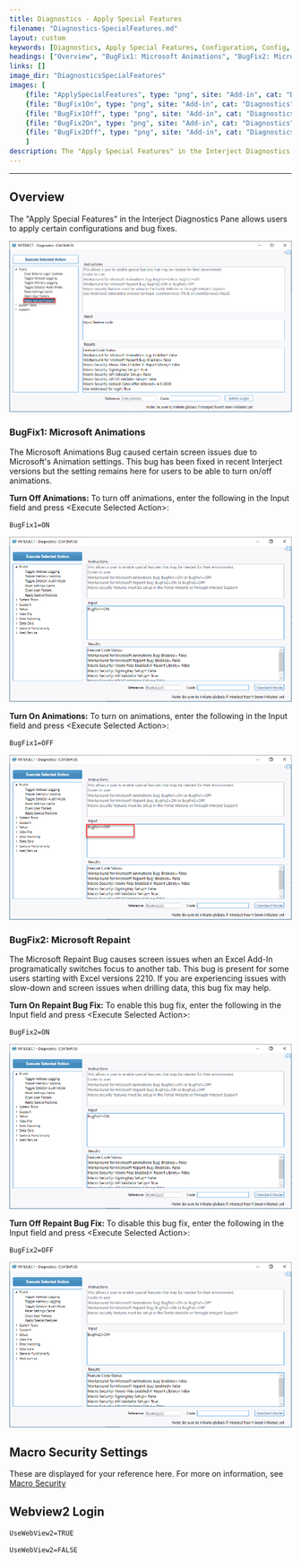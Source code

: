 ```yaml
---
title: Diagnostics - Apply Special Features
filename: "Diagnostics-SpecialFeatures.md"
layout: custom
keywords: [Diagnostics, Apply Special Features, Configuration, Config, animations, bug fix]
headings: ["Overview", "BugFix1: Microsoft Animations", "BugFix2: Microsoft Repaint"]
links: []
image_dir: "DiagnosticsSpecialFeatures"
images: [
    {file: "ApplySpecialFeatures", type: "png", site: "Add-in", cat: "Diagnostics", sub: "Apply Special Features", report: "", ribbon: "", config: ""}, 
    {file: "BugFix1On", type: "png", site: "Add-in", cat: "Diagnostics", sub: "Apply Special Features", report: "", ribbon: "", config: ""}, 
    {file: "BugFix1Off", type: "png", site: "Add-in", cat: "Diagnostics", sub: "Apply Special Features", report: "", ribbon: "", config: ""}, 
    {file: "BugFix2On", type: "png", site: "Add-in", cat: "Diagnostics", sub: "Apply Special Features", report: "", ribbon: "", config: ""}, 
    {file: "BugFix2Off", type: "png", site: "Add-in", cat: "Diagnostics", sub: "Apply Special Features", report: "", ribbon: "", config: ""}
    ]
description: The "Apply Special Features" in the Interject Diagnostics Pane allows users to apply certain configurations and bug fixes.
---
```

* * *   

## Overview

The "Apply Special Features" in the Interject Diagnostics Pane allows users to apply certain configurations and bug fixes.

![](/images/DiagnosticsSpecialFeatures/ApplySpecialFeatures.png)
<br>

### BugFix1: Microsoft Animations

The Microsoft Animations Bug caused certain screen issues due to Microsoft's Animation settings. This bug has been fixed in recent Interject versions but the setting remains here for users to be able to turn on/off animations.

**Turn Off Animations:** To turn off animations, enter the following in the Input field and press &lt;Execute Selected Action&gt;:

```
BugFix1=ON
```

![](/images/DiagnosticsSpecialFeatures/BugFix1On.png)
<br>

**Turn On Animations:** To turn on animations, enter the following in the Input field and press &lt;Execute Selected Action&gt;:

```
BugFix1=OFF
```

![](/images/DiagnosticsSpecialFeatures/BugFix1Off.png)
<br>

### BugFix2: Microsoft Repaint

The Microsoft Repaint Bug causes screen issues when an Excel Add-In programatically switches focus to another tab. This bug is present for some users starting with Excel versions 2210. If you are experiencing issues with slow-down and screen issues when drilling data, this bug fix may help.

**Turn On Repaint Bug Fix:** To enable this bug fix, enter the following in the Input field and press &lt;Execute Selected Action&gt;:

```
BugFix2=ON
```

![](/images/DiagnosticsSpecialFeatures/BugFix2On.png)
<br>

**Turn Off Repaint Bug Fix:** To disable this bug fix, enter the following in the Input field and press &lt;Execute Selected Action&gt;:

```
BugFix2=OFF
```

![](/images/DiagnosticsSpecialFeatures/BugFix2Off.png)
<br>

## Macro Security Settings

These are displayed for your reference here. For more on information, see [Macro Security](/wIndex/MacroSecurity.html)

## Webview2 Login



```
UseWebView2=TRUE
```


```
UseWebView2=FALSE
```
